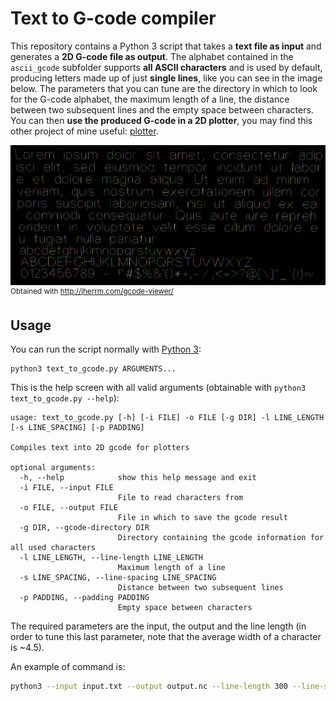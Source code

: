 # Text to G-code compiler

This repository contains a Python 3 script that takes a **text file as input** and generates a **2D G-code file as output**. The alphabet contained in the `ascii_gcode` subfolder supports **all ASCII characters** and is used by default, producing letters made up of just **single lines**, like you can see in the image below. The parameters that you can tune are the directory in which to look for the G-code alphabet, the maximum length of a line, the distance between two subsequent lines and the empty space between characters. You can then **use the produced G-code in a 2D plotter**, you may find this other project of mine useful: [plotter](https://github.com/Stypox/plotter).

![An example with Lorem Ipsum and all supported characters](./example.png)
<sup>Obtained with http://jherrm.com/gcode-viewer/</sup>

## Usage

You can run the script normally with [Python 3](https://www.python.org/downloads/):
```
python3 text_to_gcode.py ARGUMENTS...
```
This is the help screen with all valid arguments (obtainable with `python3 text_to_gcode.py --help`):
```
usage: text_to_gcode.py [-h] [-i FILE] -o FILE [-g DIR] -l LINE_LENGTH [-s LINE_SPACING] [-p PADDING]

Compiles text into 2D gcode for plotters

optional arguments:
  -h, --help            show this help message and exit
  -i FILE, --input FILE
                        File to read characters from
  -o FILE, --output FILE
                        File in which to save the gcode result
  -g DIR, --gcode-directory DIR
                        Directory containing the gcode information for all used characters
  -l LINE_LENGTH, --line-length LINE_LENGTH
                        Maximum length of a line
  -s LINE_SPACING, --line-spacing LINE_SPACING
                        Distance between two subsequent lines
  -p PADDING, --padding PADDING
                        Empty space between characters
```

The required parameters are the input, the output and the line length (in order to tune this last parameter, note that the average width of a character is ~4.5).

An example of command is:
```sh
python3 --input input.txt --output output.nc --line-length 300 --line-spacing 10 --padding 3
```